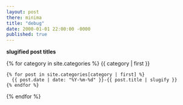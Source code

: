 ```yaml
---
layout: post
there: minima
title: "debug"
date: 2000-01-01 22:00:00 -0000
published: true
---
```



**slugified post titles**

{% for category in site.categories %}
    {{ category | first }}

    {% for post in site.categories[category | first] %}
      {{ post.date | date: "%Y-%m-%d" }}-{{ post.title | slugify }}
    {% endfor %}

{% endfor %}
